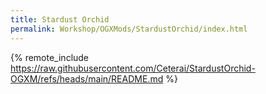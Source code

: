 ```yaml
---
title: Stardust Orchid
permalink: Workshop/OGXMods/StardustOrchid/index.html
---
```


{% remote_include https://raw.githubusercontent.com/Ceterai/StardustOrchid-OGXM/refs/heads/main/README.md %}
